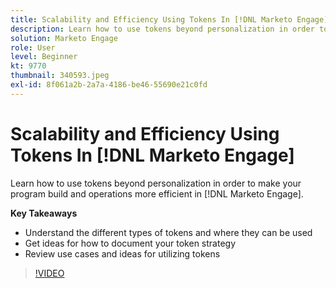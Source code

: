 ```yaml
---
title: Scalability and Efficiency Using Tokens In [!DNL Marketo Engage]
description: Learn how to use tokens beyond personalization in order to make your program build and operations more efficient in [!DNL Marketo Engage].
solution: Marketo Engage
role: User
level: Beginner
kt: 9770
thumbnail: 340593.jpeg
exl-id: 8f061a2b-2a7a-4186-be46-55690e21c0fd
---
```

# Scalability and Efficiency Using Tokens In [!DNL Marketo Engage]

Learn how to use tokens beyond personalization in order to make your program build and operations more efficient in [!DNL Marketo Engage].

**Key Takeaways**

* Understand the different types of tokens and where they can be used
* Get ideas for how to document your token strategy
* Review use cases and ideas for utilizing tokens

>[!VIDEO](https://video.tv.adobe.com/v/340593/?quality=12&learn=on)
